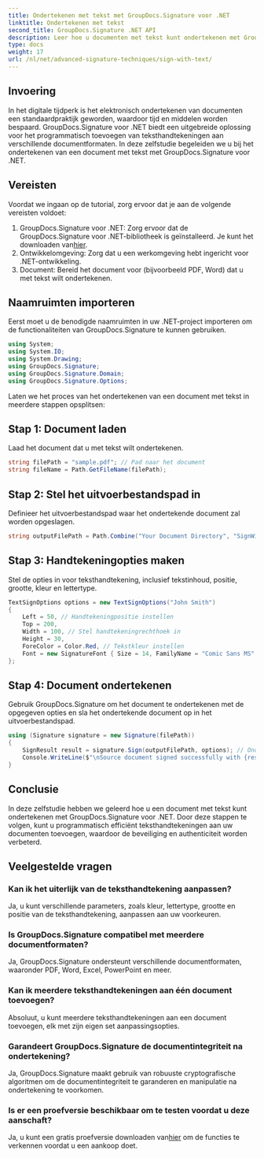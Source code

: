 ```yaml
---
title: Ondertekenen met tekst met GroupDocs.Signature voor .NET
linktitle: Ondertekenen met tekst
second_title: GroupDocs.Signature .NET API
description: Leer hoe u documenten met tekst kunt ondertekenen met GroupDocs.Signature voor .NET. Stapsgewijze handleiding voor het programmatisch toevoegen van teksthandtekeningen.
type: docs
weight: 17
url: /nl/net/advanced-signature-techniques/sign-with-text/
---
```

## Invoering
In het digitale tijdperk is het elektronisch ondertekenen van documenten een standaardpraktijk geworden, waardoor tijd en middelen worden bespaard. GroupDocs.Signature voor .NET biedt een uitgebreide oplossing voor het programmatisch toevoegen van teksthandtekeningen aan verschillende documentformaten. In deze zelfstudie begeleiden we u bij het ondertekenen van een document met tekst met GroupDocs.Signature voor .NET.
## Vereisten
Voordat we ingaan op de tutorial, zorg ervoor dat je aan de volgende vereisten voldoet:
1.  GroupDocs.Signature voor .NET: Zorg ervoor dat de GroupDocs.Signature voor .NET-bibliotheek is geïnstalleerd. Je kunt het downloaden van[hier](https://releases.groupdocs.com/signature/net/).
2. Ontwikkelomgeving: Zorg dat u een werkomgeving hebt ingericht voor .NET-ontwikkeling.
3. Document: Bereid het document voor (bijvoorbeeld PDF, Word) dat u met tekst wilt ondertekenen.

## Naamruimten importeren
Eerst moet u de benodigde naamruimten in uw .NET-project importeren om de functionaliteiten van GroupDocs.Signature te kunnen gebruiken.
```csharp
using System;
using System.IO;
using System.Drawing;
using GroupDocs.Signature;
using GroupDocs.Signature.Domain;
using GroupDocs.Signature.Options;
```

Laten we het proces van het ondertekenen van een document met tekst in meerdere stappen opsplitsen:
## Stap 1: Document laden
Laad het document dat u met tekst wilt ondertekenen.
```csharp
string filePath = "sample.pdf"; // Pad naar het document
string fileName = Path.GetFileName(filePath);
```
## Stap 2: Stel het uitvoerbestandspad in
Definieer het uitvoerbestandspad waar het ondertekende document zal worden opgeslagen.
```csharp
string outputFilePath = Path.Combine("Your Document Directory", "SignWithText", fileName);
```
## Stap 3: Handtekeningopties maken
Stel de opties in voor teksthandtekening, inclusief tekstinhoud, positie, grootte, kleur en lettertype.
```csharp
TextSignOptions options = new TextSignOptions("John Smith")
{
    Left = 50, // Handtekeningpositie instellen
    Top = 200,
    Width = 100, // Stel handtekeningrechthoek in
    Height = 30,
    ForeColor = Color.Red, // Tekstkleur instellen
    Font = new SignatureFont { Size = 14, FamilyName = "Comic Sans MS" } // Lettertype instellen
};
```
## Stap 4: Document ondertekenen
Gebruik GroupDocs.Signature om het document te ondertekenen met de opgegeven opties en sla het ondertekende document op in het uitvoerbestandspad.
```csharp
using (Signature signature = new Signature(filePath))
{
    SignResult result = signature.Sign(outputFilePath, options); // Onderteken document
    Console.WriteLine($"\nSource document signed successfully with {result.Succeeded.Count} signature(s).\nFile saved at {outputFilePath}.");
}
```

## Conclusie
In deze zelfstudie hebben we geleerd hoe u een document met tekst kunt ondertekenen met GroupDocs.Signature voor .NET. Door deze stappen te volgen, kunt u programmatisch efficiënt teksthandtekeningen aan uw documenten toevoegen, waardoor de beveiliging en authenticiteit worden verbeterd.
## Veelgestelde vragen
### Kan ik het uiterlijk van de teksthandtekening aanpassen?
Ja, u kunt verschillende parameters, zoals kleur, lettertype, grootte en positie van de teksthandtekening, aanpassen aan uw voorkeuren.
### Is GroupDocs.Signature compatibel met meerdere documentformaten?
Ja, GroupDocs.Signature ondersteunt verschillende documentformaten, waaronder PDF, Word, Excel, PowerPoint en meer.
### Kan ik meerdere teksthandtekeningen aan één document toevoegen?
Absoluut, u kunt meerdere teksthandtekeningen aan een document toevoegen, elk met zijn eigen set aanpassingsopties.
### Garandeert GroupDocs.Signature de documentintegriteit na ondertekening?
Ja, GroupDocs.Signature maakt gebruik van robuuste cryptografische algoritmen om de documentintegriteit te garanderen en manipulatie na ondertekening te voorkomen.
### Is er een proefversie beschikbaar om te testen voordat u deze aanschaft?
 Ja, u kunt een gratis proefversie downloaden van[hier](https://releases.groupdocs.com/) om de functies te verkennen voordat u een aankoop doet.